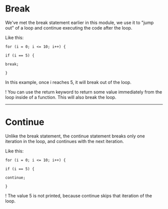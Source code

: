 # Break #

We've met the break statement earlier in this module, we use it to "jump out" of a loop and continue executing the code after the loop.

Like this:

`for (i = 0; i <= 10; i++) {` 

`if (i == 5) {`

`break;`

`}`

In this example, once i reaches 5, it will break out of the loop.

! You can use the return keyword to return some value immediately from the loop inside of a function. This will also break the loop.

---
# Continue #

Unlike the break statement, the continue statement breaks only one iteration in the loop, and continues with the next iteration.

Like this:

`for (i = 0; i <= 10; i++) {`

`if (i == 5) {`

`continue;`

`}`

! The value 5 is not printed, because continue skips that iteration of the loop.


